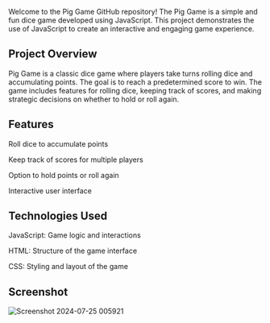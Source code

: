Welcome to the Pig Game GitHub repository! The Pig Game is a simple and fun dice game developed using JavaScript. This project demonstrates the use of JavaScript to create an interactive and engaging game experience.

## Project Overview

Pig Game is a classic dice game where players take turns rolling dice and accumulating points. The goal is to reach a predetermined score to win. The game includes features for rolling dice, keeping track of scores, and making strategic decisions on whether to hold or roll again.

## Features

Roll dice to accumulate points

Keep track of scores for multiple players

Option to hold points or roll again

Interactive user interface

## Technologies Used

JavaScript: Game logic and interactions

HTML: Structure of the game interface

CSS: Styling and layout of the game

## Screenshot

![Screenshot 2024-07-25 005921](https://github.com/user-attachments/assets/e51e88a3-091a-4dfd-9ab1-6db2043aff8b)



